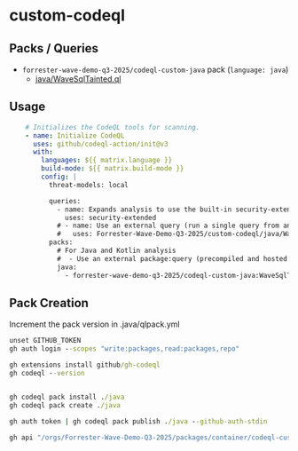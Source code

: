 # custom-codeql

## Packs / Queries

- `forrester-wave-demo-q3-2025/codeql-custom-java` pack (`language: java`)
  - [java/WaveSqlTainted.ql](https://github.com/Forrester-Wave-Demo-Q3-2025/custom-codeql/blob/main/java/WaveSqlTainted.ql)

## Usage

```yml
    # Initializes the CodeQL tools for scanning.
    - name: Initialize CodeQL
      uses: github/codeql-action/init@v3
      with:
        languages: ${{ matrix.language }}
        build-mode: ${{ matrix.build-mode }}
        config: | 
          threat-models: local

          queries:
            - name: Expands analysis to use the built-in security-extended suite
              uses: security-extended
            # - name: Use an external query (run a single query from an external CodeQL repo without pre-compilation)
            #   uses: Forrester-Wave-Demo-Q3-2025/custom-codeql/java/WaveSqlTainted.ql@main              
          packs:
            # For Java and Kotlin analysis
            #  - Use an external package:query (precompiled and hosted on the GitHub package registy)
            java:          
              - forrester-wave-demo-q3-2025/codeql-custom-java:WaveSqlTainted.ql


```

## Pack Creation

Increment the pack version in .java/qlpack.yml

```cmd
unset GITHUB_TOKEN
gh auth login --scopes "write:packages,read:packages,repo"

gh extensions install github/gh-codeql
gh codeql --version


gh codeql pack install ./java
gh codeql pack create ./java

gh auth token | gh codeql pack publish ./java --github-auth-stdin

gh api "/orgs/Forrester-Wave-Demo-Q3-2025/packages/container/codeql-custom-java"

```
